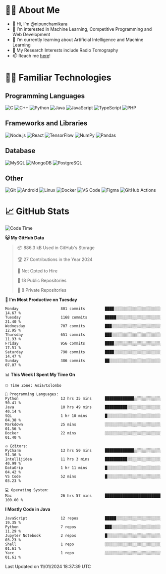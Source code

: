 # 🙋‍♂️ About Me
- 👋 Hi, I’m @nipunchamikara
- 👀 I’m interested in Machine Learning, Competitive Programming and Web Development
- 🌱 I’m currently learning about Artificial Intelligence and Machine Learning
- 📜 My Research Interests include Radio Tomography
- 📫 Reach me [here](mailto:nipunchamikara@yahoo.com)!

# 👨‍💻 Familiar Technologies

## Programming Languages
![C](https://img.icons8.com/color/48/000000/c-programming.png "C")
![C++](https://img.icons8.com/color/48/000000/c-plus-plus-logo.png "C++")
![Python](https://img.icons8.com/color/48/000000/python.png "Python")
![Java](https://img.icons8.com/color/48/000000/java-coffee-cup-logo.png "Java")
![JavaScript](https://img.icons8.com/color/48/000000/javascript.png "JavaScript")
![TypeScript](https://img.icons8.com/color/48/000000/typescript.png "TypeScript")
![PHP](https://img.icons8.com/officel/48/000000/php-logo.png "PHP")

## Frameworks and Libraries
![Node.js](https://img.icons8.com/color/48/000000/nodejs.png "Node.js")
![React](https://img.icons8.com/officel/48/000000/react.png "React")
![TensorFlow](https://img.icons8.com/color/48/000000/tensorflow.png "TensorFlow")
![NumPy](https://img.icons8.com/color/48/000000/numpy.png "NumPy")
![Pandas](https://img.icons8.com/color/48/000000/pandas.png "Pandas")

## Database
![MySQL](https://img.icons8.com/color/48/000000/mysql-logo.png "MySQL")
![MongoDB](https://img.icons8.com/color/48/000000/mongodb.png "MongoDB")
![PostgreSQL](https://img.icons8.com/color/48/000000/postgreesql.png "PostgreSQL")

## Other
![Git](https://img.icons8.com/color/48/000000/git.png "Git")
![Android](https://img.icons8.com/color/48/000000/android-os.png "Android")
![Linux](https://img.icons8.com/color/48/000000/linux.png "Linux")
![Docker](https://img.icons8.com/color/48/000000/docker.png "Docker")
![VS Code](https://img.icons8.com/color/48/000000/visual-studio-code-2019.png "VS Code")
![Figma](https://img.icons8.com/color/48/000000/figma.png "Figma")
![GitHub Actions](https://img.icons8.com/color/48/000000/github.png "GitHub Actions")

# 📈 GitHub Stats

<!--START_SECTION:waka-->
![Code Time](http://img.shields.io/badge/Code%20Time-350%20hrs%2029%20mins-blue)

**🐱 My GitHub Data** 

> 📦 886.3 kB Used in GitHub's Storage 
 > 
> 🏆 27 Contributions in the Year 2024
 > 
> 🚫 Not Opted to Hire
 > 
> 📜 18 Public Repositories 
 > 
> 🔑 8 Private Repositories 
 > 
📅 **I'm Most Productive on Tuesday** 

```text
Monday                   801 commits         ████░░░░░░░░░░░░░░░░░░░░░   14.67 % 
Tuesday                  1168 commits        █████░░░░░░░░░░░░░░░░░░░░   21.40 % 
Wednesday                707 commits         ███░░░░░░░░░░░░░░░░░░░░░░   12.95 % 
Thursday                 651 commits         ███░░░░░░░░░░░░░░░░░░░░░░   11.93 % 
Friday                   956 commits         ████░░░░░░░░░░░░░░░░░░░░░   17.51 % 
Saturday                 790 commits         ████░░░░░░░░░░░░░░░░░░░░░   14.47 % 
Sunday                   386 commits         ██░░░░░░░░░░░░░░░░░░░░░░░   07.07 % 
```


📊 **This Week I Spent My Time On** 

```text
🕑︎ Time Zone: Asia/Colombo

💬 Programming Languages: 
Python                   13 hrs 35 mins      █████████████░░░░░░░░░░░░   50.41 % 
Java                     10 hrs 49 mins      ██████████░░░░░░░░░░░░░░░   40.14 % 
SQL                      1 hr 10 mins        █░░░░░░░░░░░░░░░░░░░░░░░░   04.38 % 
Markdown                 25 mins             ░░░░░░░░░░░░░░░░░░░░░░░░░   01.56 % 
Docker                   22 mins             ░░░░░░░░░░░░░░░░░░░░░░░░░   01.40 % 

🔥 Editors: 
PyCharm                  13 hrs 50 mins      █████████████░░░░░░░░░░░░   51.36 % 
Intellijidea             11 hrs 3 mins       ██████████░░░░░░░░░░░░░░░   40.99 % 
DataGrip                 1 hr 11 mins        █░░░░░░░░░░░░░░░░░░░░░░░░   04.42 % 
VS Code                  52 mins             █░░░░░░░░░░░░░░░░░░░░░░░░   03.23 % 

💻 Operating System: 
Mac                      26 hrs 57 mins      █████████████████████████   100.00 % 
```

**I Mostly Code in Java** 

```text
JavaScript               12 repos            █████░░░░░░░░░░░░░░░░░░░░   19.35 % 
Python                   7 repos             ███░░░░░░░░░░░░░░░░░░░░░░   11.29 % 
Jupyter Notebook         2 repos             █░░░░░░░░░░░░░░░░░░░░░░░░   03.23 % 
Shell                    1 repo              ░░░░░░░░░░░░░░░░░░░░░░░░░   01.61 % 
Yacc                     1 repo              ░░░░░░░░░░░░░░░░░░░░░░░░░   01.61 % 
```




 Last Updated on 11/01/2024 18:37:39 UTC
<!--END_SECTION:waka-->

